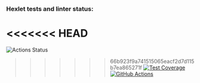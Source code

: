 ### Hexlet tests and linter status:
<<<<<<< HEAD
=======
![Actions Status](/workflows/hexlet-check/badge.svg)
>>>>>>> 66b923f9a741515065eacf2d7d115b7ea865271f
[![Test Coverage](https://api.codeclimate.com/v1/badges/a99a88d28ad37a79dbf6/test_coverage)](https://codeclimate.com/github/codeclimate/codeclimate/test_coverage)
[![GitHub Actions](https://img.shields.io/endpoint.svg?url=https%3A%2F%2Factions-badge.atrox.dev%2Fatrox%2Fsync-dotenv%2Fbadge)](https://PaulG17/python-project-lvl1/github/workflows/hexlet-check.yml)
